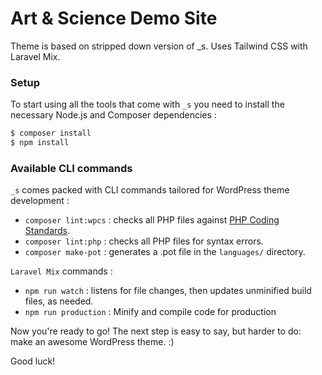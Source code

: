 # Art & Science Demo Site

Theme is based on stripped down version of \_s. Uses Tailwind CSS with Laravel Mix.

### Setup

To start using all the tools that come with `_s` you need to install the necessary Node.js and Composer dependencies :

```sh
$ composer install
$ npm install
```

### Available CLI commands

`_s` comes packed with CLI commands tailored for WordPress theme development :

- `composer lint:wpcs` : checks all PHP files against [PHP Coding Standards](https://developer.wordpress.org/coding-standards/wordpress-coding-standards/php/).
- `composer lint:php` : checks all PHP files for syntax errors.
- `composer make-pot` : generates a .pot file in the `languages/` directory.

`Laravel Mix` commands :

- `npm run watch` : listens for file changes, then updates unminified build files, as needed.
- `npm run production` : Minify and compile code for production

Now you're ready to go! The next step is easy to say, but harder to do: make an awesome WordPress theme. :)

Good luck!
